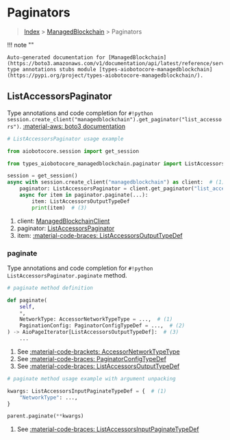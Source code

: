 # Paginators

> [Index](../README.md) > [ManagedBlockchain](./README.md) > Paginators

!!! note ""

    Auto-generated documentation for [ManagedBlockchain](https://boto3.amazonaws.com/v1/documentation/api/latest/reference/services/managedblockchain.html#managedblockchain)
    type annotations stubs module [types-aiobotocore-managedblockchain](https://pypi.org/project/types-aiobotocore-managedblockchain/).

## ListAccessorsPaginator

Type annotations and code completion for `#!python session.create_client("managedblockchain").get_paginator("list_accessors")`.
[:material-aws: boto3 documentation](https://boto3.amazonaws.com/v1/documentation/api/latest/reference/services/managedblockchain/paginator/ListAccessors.html#ManagedBlockchain.Paginator.ListAccessors)

```python
# ListAccessorsPaginator usage example

from aiobotocore.session import get_session

from types_aiobotocore_managedblockchain.paginator import ListAccessorsPaginator

session = get_session()
async with session.create_client("managedblockchain") as client:  # (1)
    paginator: ListAccessorsPaginator = client.get_paginator("list_accessors")  # (2)
    async for item in paginator.paginate(...):
        item: ListAccessorsOutputTypeDef
        print(item)  # (3)
```

1. client: [ManagedBlockchainClient](./client.md)
2. paginator: [ListAccessorsPaginator](./paginators.md#listaccessorspaginator)
3. item: [:material-code-braces: ListAccessorsOutputTypeDef](./type_defs.md#listaccessorsoutputtypedef) 


### paginate

Type annotations and code completion for `#!python ListAccessorsPaginator.paginate` method.

```python
# paginate method definition

def paginate(
    self,
    *,
    NetworkType: AccessorNetworkTypeType = ...,  # (1)
    PaginationConfig: PaginatorConfigTypeDef = ...,  # (2)
) -> AioPageIterator[ListAccessorsOutputTypeDef]:  # (3)
    ...
```

1. See [:material-code-brackets: AccessorNetworkTypeType](./literals.md#accessornetworktypetype) 
2. See [:material-code-braces: PaginatorConfigTypeDef](./type_defs.md#paginatorconfigtypedef) 
3. See [:material-code-braces: ListAccessorsOutputTypeDef](./type_defs.md#listaccessorsoutputtypedef) 


```python
# paginate method usage example with argument unpacking

kwargs: ListAccessorsInputPaginateTypeDef = {  # (1)
    "NetworkType": ...,
}

parent.paginate(**kwargs)
```

1. See [:material-code-braces: ListAccessorsInputPaginateTypeDef](./type_defs.md#listaccessorsinputpaginatetypedef) 
